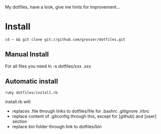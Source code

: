 My dotfiles, have a look, give me hints for improvement...

Install
=======
    cd ~ && git clone git://github.com/grosser/dotfiles.git

Manual Install
--------------
For all files you need
    ln -s dotfiles/xxx .xxx

Automatic install
-----------------
    ruby dotfiles/install.rb

install.rb will:
 - replaces .file through links to dotfiles/file for .bashrc .gitignore .irbrc
 - replace content of .gitconfig through this, except for [github] and [user] section
 - replace bin folder through link to dotfiles/bin
